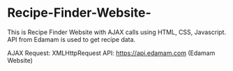 # Recipe-Finder-Website-
This is Recipe Finder Website with AJAX calls using HTML, CSS, Javascript. API from Edamam is used to get recipe data.

AJAX Request: XMLHttpRequest
API: https://api.edamam.com  (Edamam Website)
